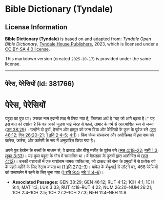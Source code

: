 # Bible Dictionary (Tyndale)

## License Information

**Bible Dictionary (Tyndale)** is based on and adapted from: _Tyndale Open Bible Dictionary_, [Tyndale House Publishers](https://tyndaleopenresources.com/), 2023, which is licensed under a [CC BY-SA 4.0 license](https://creativecommons.org/licenses/by-sa/4.0/legalcode.en).

This markdown version (created `2025-10-17`) is provided under the same license.



--------------------------------

## पेरेस, पेरेसियों (id: 381766)

पेरेस, पेरेसियों
================

यहूदा का पुत्र था। उसका नाम इब्रानी शब्द से लिया गया है, जिसका अर्थ है "वह जो आगे बढ़ता है।" यह इस बात को दर्शाता है कि वह अपने जुड़वा भाई जेरह से पहले, तामार के गर्भ से अप्रत्याशित रूप से जन्मा ([उत 38:29](https://ref.ly/Gen38:29))। उन्होंने दो पुत्रों, हेस्रोन और हामूल को जन्म दिया और पेरेसियों के कुल के पूर्वज बने ([उत 46:12](https://ref.ly/Gen46:12); [गिन 26:20–21](https://ref.ly/Num26:20-Num26:21); [1 इति 2:4–5](https://ref.ly/1Chr2:4-1Chr2:5); [4:1](https://ref.ly/1Chr4:1))। किंग जेम्स संस्करण और अपोक्रिफा में इस नाम को फारेज़, फारेस, और फारेसी के रूप में अनुवादित किया गया है।

अपने पुत्र हेस्रोन के बच्चों के माध्यम से, वे दाऊद और यीशु मसीह के पूर्वज बने ([रूत 4:18–22](https://ref.ly/Ruth4:18-Ruth4:22); [मत्ती 1:3](https://ref.ly/Matt1:3); [लूका 3:33](https://ref.ly/Luke3:33))। यह कुल यहूदा के गोत्र में सम्मानित था। वे बैतलहम के पुरुषों द्वारा आशीषित थे ([रूत 4:12](https://ref.ly/Ruth4:12))। उनकी वंशावली में एक याशोबाम नामक व्यक्ति था, जो दाऊद की सेना के प्रमुखों में से प्रत्येक वर्ष के पहले महीने के लिए नेतृत्व करता था ([1 इति 27:2–3](https://ref.ly/1Chr27:2-1Chr27:3))। बाबेल के बँधुआई से लौटने पर, 468 पेरेसियों को यरूशलेम में रहने के लिए चुना गया ([1 इति 9:4](https://ref.ly/1Chr9:4); [नहे 11:4–6](https://ref.ly/Neh11:4-Neh11:6))।

* **Associated Passages:** GEN 38:29; GEN 46:12; RUT 4:12; 1CH 4:1; 1CH 9:4; MAT 1:3; LUK 3:33; RUT 4:18–RUT 4:22; NUM 26:20–NUM 26:21; 1CH 2:4–1CH 2:5; 1CH 27:2–1CH 27:3; NEH 11:4–NEH 11:6

